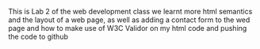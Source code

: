 This is Lab 2 of the web development class we learnt more html semantics and the layout of a web page, as well as adding a contact form to the wed page and how  to make use of W3C Validor on my html code and pushing the code to github 